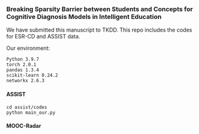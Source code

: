 ### Breaking Sparsity Barrier between Students and Concepts for Cognitive Diagnosis Models in Intelligent Education

We have submitted this manuscript to TKDD. This repo includes the codes for ESR-CD and ASSIST data. 

Our environment:
```
Python 3.9.7 
torch 2.0.1
pandas 1.3.4
scikit-learn 0.24.2
networkx 2.6.3
```


#### ASSIST
```
cd assist/codes
python main_our.py
```
#### MOOC-Radar
